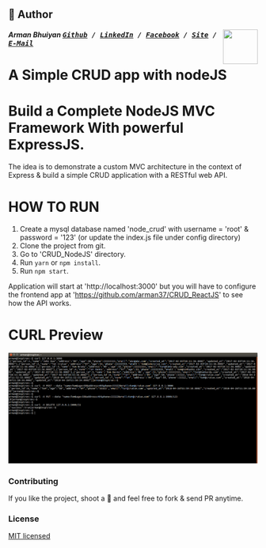 ## 📝 Author
[<img src="https://media.licdn.com/dms/image/C5103AQE3SdZqmIyW0A/profile-displayphoto-shrink_200_200/0?e=1533168000&v=beta&t=reTZbwaCbB9R9V47Q9XiBGgGpY6_dS0KSK_gA8WsVCc" align="right" height="70" width="70">](http://armanbhuiyan.com)

##### Arman Bhuiyan <kbd>[Github](https://github.com/arman37) / [LinkedIn](https://www.linkedin.com/in/arman-bhuiyan) / [Facebook](https://www.facebook.com/arman.it37) / [Site](http://armanbhuiyan.com) /  [E-Mail](mailto:arman.it37@gmail.com)</kbd>

A Simple CRUD app with nodeJS
==================================
Build a Complete NodeJS MVC Framework With powerful ExpressJS.
====================================================================

The idea is to demonstrate a custom MVC architecture in the context of Express & build a simple CRUD application with a RESTful web API.

HOW TO RUN
========
1. Create a mysql database named 'node_crud' with username = 'root' & password = '123' (or update the index.js file
        under config directory)
2. Clone the project from git.
3. Go to 'CRUD_NodeJS' directory.
4. Run `yarn` or `npm install`.
5. Run `npm start`.

Application will start at 'http://localhost:3000' but you will have to configure the frontend app at 'https://github.com/arman37/CRUD_ReactJS' to see how the API works.


CURL Preview
========
![Screenshot](/screenshots/screenshot.png)

### Contributing
If you like the project, shoot a :star2: and feel free to fork & send PR anytime.

### License

[MIT licensed](./LICENSE)
